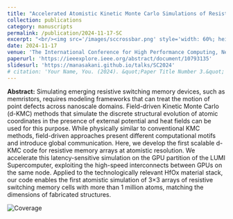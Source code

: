 ```yaml
---
title: "Accelerated Atomistic Kinetic Monte Carlo Simulations of Resistive Memory Arrays"
collection: publications
category: manuscripts
permalink: /publication/2024-11-17-SC
excerpt: "<br/><img src='/images/sccrossbar.png' style='width: 60%; height: auto;'>>"
date: 2024-11-17
venue: 'The International Conference for High Performance Computing, Networking, Storage and Analysis (SC'24)'
paperurl: 'https://ieeexplore.ieee.org/abstract/document/10793135'
slidesurl: 'https://manasakani.github.io/talks/SC2024'
# citation: 'Your Name, You. (2024). &quot;Paper Title Number 3.&quot; <i>GitHub Journal of Bugs</i>. 1(3).'
---
```


**Abstract:** Simulating emerging resistive switching memory devices, such as memristors, requires modeling frameworks that can treat the motion of point defects across nanoscale domains. Field-driven Kinetic Monte Carlo (d-KMC) methods that simulate the discrete structural evolution of atomic coordinates in the presence of external potential and heat fields can be used for this purpose. While physically similar to conventional KMC methods, field-driven approaches present different computational motifs and introduce global communication. Here, we develop the first scalable d-KMC code for resistive memory arrays at atomistic resolution. We accelerate this latency-sensitive simulation on the GPU partition of the LUMI Supercomputer, exploiting the high-speed interconnects between GPUs on the same node. Applied to the technologically relevant HfOx material stack, our code enables the first atomistic simulation of 3×3 arrays of resistive switching memory cells with more than 1 million atoms, matching the dimensions of fabricated structures.


![Coverage](https://manasakani.github.io/images/sccrossbar.png)
